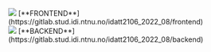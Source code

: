 <div>
<img src="https://gitlab.stud.idi.ntnu.no/uploads/-/system/project/avatar/16190/Webmobileapp.png?width=64">
[**FRONTEND**](https://gitlab.stud.idi.ntnu.no/idatt2106_2022_08/frontend)
</div>

<img src="https://gitlab.stud.idi.ntnu.no/uploads/-/system/project/avatar/16189/Backend_icon.png?width=64">
[**BACKEND**](https://gitlab.stud.idi.ntnu.no/idatt2106_2022_08/backend)